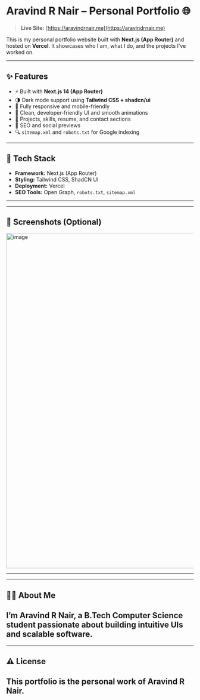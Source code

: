 # Aravind R Nair – Personal Portfolio 🌐

> **Live Site:** [https://aravindrnair.me](https://aravindrnair.me)

This is my personal portfolio website built with **Next.js (App Router)** and hosted on **Vercel**. It showcases who I am, what I do, and the projects I’ve worked on.

---

## ✨ Features

- ⚡ Built with **Next.js 14 (App Router)**
- 🌗 Dark mode support using **Tailwind CSS + shadcn/ui**
- 📱 Fully responsive and mobile-friendly
- 🎨 Clean, developer-friendly UI and smooth animations
- 📁 Projects, skills, resume, and contact sections
- 🧠 SEO and social previews 
- 🔍 `sitemap.xml` and `robots.txt` for Google indexing

---

## 📂 Tech Stack

- **Framework:** Next.js (App Router)
- **Styling:** Tailwind CSS, ShadCN UI
- **Deployment:** Vercel
- **SEO Tools:** Open Graph, `robots.txt`, `sitemap.xml`

---

---
## 📸 Screenshots (Optional)
<img width="1918" height="898" alt="image" src="https://github.com/user-attachments/assets/7976a348-dc59-4396-8aa6-6b54c87880cf" />

---
---
## 👨‍💻 About Me
I’m Aravind R Nair, a B.Tech Computer Science student passionate about building intuitive UIs and scalable software.
---
---

## ⚠️ License

This portfolio is the personal work of Aravind R Nair.
---
